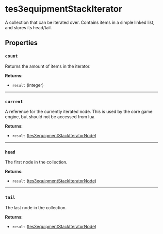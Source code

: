 # tes3equipmentStackIterator
<div class="search_terms" style="display: none">tes3equipmentstackiterator, equipmentstackiterator</div>

<!---
	This file is autogenerated. Do not edit this file manually. Your changes will be ignored.
	More information: https://github.com/MWSE/MWSE/tree/master/docs
-->

A collection that can be iterated over. Contains items in a simple linked list, and stores its head/tail.

## Properties

### `count`
<div class="search_terms" style="display: none">count</div>

Returns the amount of items in the iterator.

**Returns**:

* `result` (integer)

***

### `current`
<div class="search_terms" style="display: none">current</div>

A reference for the currently iterated node. This is used by the core game engine, but should not be accessed from lua.

**Returns**:

* `result` ([tes3equipmentStackIteratorNode](../types/tes3equipmentStackIteratorNode.md))

***

### `head`
<div class="search_terms" style="display: none">head</div>

The first node in the collection.

**Returns**:

* `result` ([tes3equipmentStackIteratorNode](../types/tes3equipmentStackIteratorNode.md))

***

### `tail`
<div class="search_terms" style="display: none">tail</div>

The last node in the collection.

**Returns**:

* `result` ([tes3equipmentStackIteratorNode](../types/tes3equipmentStackIteratorNode.md))

